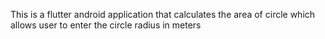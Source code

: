 This is a flutter android application that calculates the area of circle which allows user to enter the circle radius in meters
